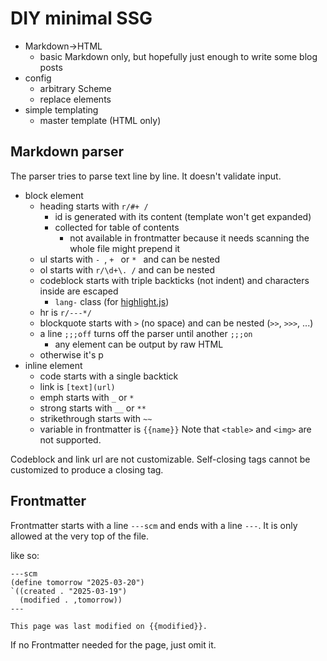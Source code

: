 # DIY minimal SSG

- Markdown->HTML
  - basic Markdown only, but hopefully just enough to write some blog posts
- config
  - arbitrary Scheme
  - replace elements
- simple templating
  - master template (HTML only)

## Markdown parser

The parser tries to parse text line by line.
It doesn't validate input.

- block element
  - heading starts with `r/#+ /`
    - id is generated with its content (template won't get expanded)
    - collected for table of contents
      - not available in frontmatter because it needs scanning the whole file
        might prepend it
  - ul starts with `- `, `+ ` or `* ` and can be nested
  - ol starts with `r/\d+\. /` and can be nested
  - codeblock starts with triple backticks (not indent) and characters inside are escaped
    - `lang-` class (for [highlight.js](https://highlightjs.org/))
  - hr is `r/---*/`
  - blockquote starts with `>` (no space) and can be nested (`>>`, `>>>`, ...)
  - a line `;;;off` turns off the parser until another `;;;on`
    - any element can be output by raw HTML
  - otherwise it's p
- inline element
  - code starts with a single backtick
  - link is `[text](url)`
  - emph starts with `_` or `*`
  - strong starts with `__` or `**`
  - strikethrough starts with `~~`
  - variable in frontmatter is `{{name}}`
Note that `<table>` and `<img>` are not supported.

Codeblock and link url are not customizable.
Self-closing tags cannot be customized to produce a closing tag.

## Frontmatter

Frontmatter starts with a line `---scm` and ends with a line `---`.
It is only allowed at the very top of the file.

like so:
```
---scm
(define tomorrow "2025-03-20")
`((created . "2025-03-19")
  (modified . ,tomorrow))
---

This page was last modified on {{modified}}.
```

If no Frontmatter needed for the page, just omit it.

